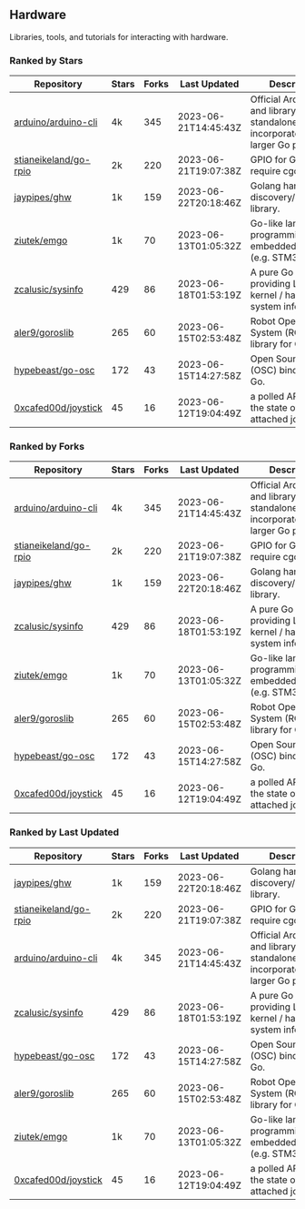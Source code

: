 ## Hardware

Libraries, tools, and tutorials for interacting with hardware.

### Ranked by Stars

| Repository | Stars | Forks | Last Updated | Description | 
|------------|-------|-------|--------------|-------------|
| [arduino/arduino-cli](https://github.com/arduino/arduino-cli) | 4k | 345 | 2023-06-21T14:45:43Z |  Official Arduino CLI and library. Can run standalone, or be incorporated into larger Go projects. |
| [stianeikeland/go-rpio](https://github.com/stianeikeland/go-rpio) | 2k | 220 | 2023-06-21T19:07:38Z |  GPIO for Go, doesn't require cgo. |
| [jaypipes/ghw](https://github.com/jaypipes/ghw) | 1k | 159 | 2023-06-22T20:18:46Z |  Golang hardware discovery/inspection library. |
| [ziutek/emgo](https://github.com/ziutek/emgo) | 1k | 70 | 2023-06-13T01:05:32Z |  Go-like language for programming embedded systems (e.g. STM32 MCU). |
| [zcalusic/sysinfo](https://github.com/zcalusic/sysinfo) | 429 | 86 | 2023-06-18T01:53:19Z |  A pure Go library providing Linux OS / kernel / hardware system information. |
| [aler9/goroslib](https://github.com/aler9/goroslib) | 265 | 60 | 2023-06-15T02:53:48Z |  Robot Operating System (ROS) library for Go. |
| [hypebeast/go-osc](https://github.com/hypebeast/go-osc) | 172 | 43 | 2023-06-15T14:27:58Z |  Open Sound Control (OSC) bindings for Go. |
| [0xcafed00d/joystick](https://github.com/0xcafed00d/joystick) | 45 | 16 | 2023-06-12T19:04:49Z |  a polled API to read the state of an attached joystick. |

### Ranked by Forks

| Repository | Stars | Forks | Last Updated | Description | 
|------------|-------|-------|--------------|-------------|
| [arduino/arduino-cli](https://github.com/arduino/arduino-cli) | 4k | 345 | 2023-06-21T14:45:43Z |  Official Arduino CLI and library. Can run standalone, or be incorporated into larger Go projects. |
| [stianeikeland/go-rpio](https://github.com/stianeikeland/go-rpio) | 2k | 220 | 2023-06-21T19:07:38Z |  GPIO for Go, doesn't require cgo. |
| [jaypipes/ghw](https://github.com/jaypipes/ghw) | 1k | 159 | 2023-06-22T20:18:46Z |  Golang hardware discovery/inspection library. |
| [zcalusic/sysinfo](https://github.com/zcalusic/sysinfo) | 429 | 86 | 2023-06-18T01:53:19Z |  A pure Go library providing Linux OS / kernel / hardware system information. |
| [ziutek/emgo](https://github.com/ziutek/emgo) | 1k | 70 | 2023-06-13T01:05:32Z |  Go-like language for programming embedded systems (e.g. STM32 MCU). |
| [aler9/goroslib](https://github.com/aler9/goroslib) | 265 | 60 | 2023-06-15T02:53:48Z |  Robot Operating System (ROS) library for Go. |
| [hypebeast/go-osc](https://github.com/hypebeast/go-osc) | 172 | 43 | 2023-06-15T14:27:58Z |  Open Sound Control (OSC) bindings for Go. |
| [0xcafed00d/joystick](https://github.com/0xcafed00d/joystick) | 45 | 16 | 2023-06-12T19:04:49Z |  a polled API to read the state of an attached joystick. |

### Ranked by Last Updated

| Repository | Stars | Forks | Last Updated | Description | 
|------------|-------|-------|--------------|-------------|
| [jaypipes/ghw](https://github.com/jaypipes/ghw) | 1k | 159 | 2023-06-22T20:18:46Z |  Golang hardware discovery/inspection library. |
| [stianeikeland/go-rpio](https://github.com/stianeikeland/go-rpio) | 2k | 220 | 2023-06-21T19:07:38Z |  GPIO for Go, doesn't require cgo. |
| [arduino/arduino-cli](https://github.com/arduino/arduino-cli) | 4k | 345 | 2023-06-21T14:45:43Z |  Official Arduino CLI and library. Can run standalone, or be incorporated into larger Go projects. |
| [zcalusic/sysinfo](https://github.com/zcalusic/sysinfo) | 429 | 86 | 2023-06-18T01:53:19Z |  A pure Go library providing Linux OS / kernel / hardware system information. |
| [hypebeast/go-osc](https://github.com/hypebeast/go-osc) | 172 | 43 | 2023-06-15T14:27:58Z |  Open Sound Control (OSC) bindings for Go. |
| [aler9/goroslib](https://github.com/aler9/goroslib) | 265 | 60 | 2023-06-15T02:53:48Z |  Robot Operating System (ROS) library for Go. |
| [ziutek/emgo](https://github.com/ziutek/emgo) | 1k | 70 | 2023-06-13T01:05:32Z |  Go-like language for programming embedded systems (e.g. STM32 MCU). |
| [0xcafed00d/joystick](https://github.com/0xcafed00d/joystick) | 45 | 16 | 2023-06-12T19:04:49Z |  a polled API to read the state of an attached joystick. |

